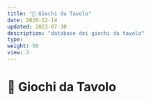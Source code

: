 ```yaml
---
title: "📁 Giochi da Tavolo"
date: 2020-12-14
updated: 2023-07-30
description: "database dei giochi da tavolo"
type: 
weight: 50
view: 2
---
```

# 📁 Giochi da Tavolo